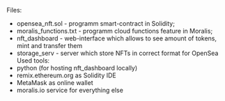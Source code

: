 Files:
  - opensea_nft.sol - programm smart-contract in Solidity;
  - moralis_functions.txt - programm cloud functions feature in Moralis;
  - nft_dashboard - web-interface which allows to see amount of tokens, mint and transfer them
  - storage_serv - server which store NFTs in correct format for OpenSea
Used tools:
  - python (for hosting nft_dashboard locally)
  - remix.ethereum.org as Solidity IDE
  - MetaMask as online wallet
  - moralis.io service for everything else
   
